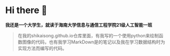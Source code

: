 # Hi there 👋

**我还是一个大学生，就读于海南大学信息与通信工程学院21级人工智能一班**
> 在我的shikaisong.github.io仓库里面，有我写的一个使用python来绘制函数图像的代码，也有我学习MarkDown是的笔记以及我在学习数据结构时为实现方法而编写的代码。